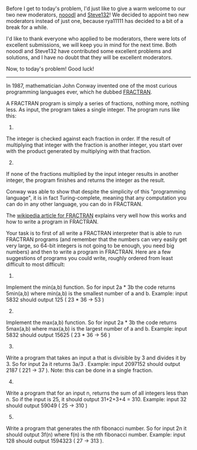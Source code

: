

Before I get to today's problem, I'd just like to give a warm welcome to our two new moderators, [nooodl](http://www.reddit.com/user/nooodl) and [Steve132](http://www.reddit.com/user/Steve132)! We decided to appoint two new moderators instead of just one, because rya11111 has decided to a bit of a break for a while.

I'd like to thank everyone who applied to be moderators, there were lots of excellent submissions, we will keep you in mind for the next time. Both nooodl and Steve132 have contributed some excellent problems and solutions, and I have no doubt that they will be excellent moderators.

Now, to today's problem! Good luck!

* * *

In 1987, mathematician John Conway invented one of the most curious programming languages ever, which he dubbed [FRACTRAN](http://en.wikipedia.org/wiki/Fractran).

A FRACTRAN program is simply a series of fractions, nothing more, nothing less. As input, the program takes a single integer. The program runs like this:

1.

The integer is checked against each fraction in order. If the result of multiplying that integer with the fraction is another integer, you start over with the product generated by multiplying with that fraction.

2.

If none of the fractions multiplied by the input integer results in another integer, the program finishes and returns the integer as the result.

Conway was able to show that despite the simplicity of this "programming language", it is in fact Turing-complete, meaning that any computation you can do in any other language, you can do in FRACTRAN.

The [wikipedia article for FRACTRAN](http://en.wikipedia.org/wiki/Fractran) explains very well how this works and how to write a program in FRACTRAN.

Your task is to first of all write a FRACTRAN interpreter that is able to run FRACTRAN programs (and remember that the numbers can very easily get very large, so 64-bit integers is not going to be enough, you need big numbers) and then to write a program in FRACTRAN. Here are a few suggestions of programs you could write, roughly ordered from least difficult to most difficult:

1.

Implement the min(a,b) function. So for input 2a \* 3b the code returns 5min(a,b) where min(a,b) is the smallest number of a and b. Example: input 5832 should output 125 ( 23 \* 36 -> 53 )

2.

Implement the max(a,b) function. So for input 2a \* 3b the code returns 5max(a,b) where max(a,b) is the largest number of a and b. Example: input 5832 should output 15625 ( 23 \* 36 -> 56 )

3.

Write a program that takes an input a that is divisible by 3 and divides it by 3. So for input 2a it returns 3a/3 . Example: input 2097152 should output 2187 ( 221 -> 37 ). Note: this can be done in a single fraction.

4.

Write a program that for an input n, returns the sum of all integers less than n. So if the input is 25, it should output 31+2+3+4 = 310. Example: input 32 should output 59049 ( 25 -> 310 )

5.

Write a program that generates the nth fibonacci number. So for input 2n it should output 3f(n) where f(n) is the nth fibonacci number. Example: input 128 should output 1594323 ( 27 -> 313 ).

